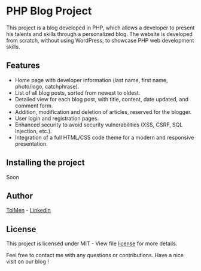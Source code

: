 # PHP Blog Project

This project is a blog developed in PHP, which allows a developer to present his talents and skills through a personalized blog.
The website is developed from scratch, without using WordPress, to showcase PHP web development skills.

## Features

- Home page with developer information (last name, first name, photo/logo, catchphrase).
- List of all blog posts, sorted from newest to oldest.
- Detailed view for each blog post, with title, content, date updated, and comment form.
- Addition, modification and deletion of articles, reserved for the blogger.
- User login and registration pages.
- Enhanced security to avoid security vulnerabilities (XSS, CSRF, SQL Injection, etc.).
- Integration of a full HTML/CSS code theme for a modern and responsive presentation.

## Installing the project

Soon

## Author

[TolMen](https://github.com/TolMen) - [LinkedIn](https://www.linkedin.com/in/jessyfrachisse/)

## License

This project is licensed under MIT - View file [license](LICENSE) for more details.

Feel free to contact me with any questions or contributions. Have a nice visit on our blog !
